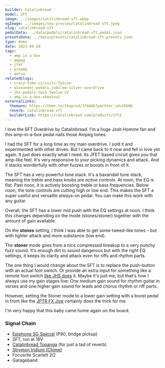 ```yaml
---
builder: Catalinbread
model: SFT
image: ../images/catalinbread-sft.webp
ogImage: ../images/seo-preview/catalinbread-sft.jpeg
slug: catalinbread-sft
pedalData: ../data/pedals/catalinbread-sft.pedal.json
presetsData: ../data/presets/catalinbread-sft.presets.json
type: demo
date: 2021-04-20
tags:
  - amp in a box
  - ampeg
  - jfet
  - preamp
  - qotsa
relatedSlugs:
  - crazy-tube-circuits-falcon
  - alexander-pedals-jubilee-silver-overdrive
  - jhs-pedals-twin-twelve-v2
  - amp-in-a-box-shootout
externalLinks:
  thomann: https://thmn.to/thoprod/374466?partner_id=15606
  reverb: catalinbread-sft
  builderLink: https://catalinbread.com/products/sft2
---
```


I love the SFT Overdrive by Catalinbread. I'm a huge Josh Homme fan and this amp-in-a-box pedal nails those Ampeg tones.

I had the SFT for a long time as my main overdrive. I sold it and experimented with other drives. But I came back to it now and fell in love yet again. It just does exactly what I need. Its JFET based circuit gives you that amp-like feel. It's very responsive to your picking dynamics and attack. And it stacks wonderfully with other fuzzes or boosts in front of it.

The SFT has a very powerful tone stack. It's a baxandall tone stack, meaning the treble and bass knobs are _active_ controls. At noon, the EQ is flat. Past noon, it is actively boosting treble or bass frequencies. Below noon, the tone controls are cutting high or low end. This makes the SFT a super useful and versatile always-on pedal. You can make this work with any guitar.

Overall, the SFT has a lower mid push with the EQ settings at noon. I think this changes depending on the mode (stones/stoner) together with the amount of gain available.

On the **stones** setting, I think I was able to get some tweed-like tones – but with tighter attack and more substance (low end).

The **stoner** mode goes from a nice compressed breakup to a very punchy fuzz sound. It's enough dirt to sound dangerous but with the right EQ settings, it keeps its clarity and attack even for riffs and rhythm parts.

The one thing I would change about the SFT is to replace the push-button with an actual foot switch. Or provide an extra input for something like a remote foot switch [like JHS does](/demos/jhs-morning-glory-v4) it. Maybe it's just me, but that's how I always use my gain stages live: One medium gain sound for rhythm guitar in verses and one higher gain sound for leads and chorus rhythm or riff parts.

However, setting the Stoner mode to a lower gain setting with a boost pedal in front like the [JPTR FX Jive](/demos/jptr-fx-jive) certainly does the trick for me.

I'm very happy that this baby came home again on the board.

### Signal Chain

- [Epiphone SG Special](https://www.thomann.de/intl/epiphone_sg_special_p_90_faded_pelham.htm?partner_id=15606) (P90, bridge pickup)
- SFT, run at 18V
- [Catalinbread Topanga](/demos/catalinbread-topanga) (for just a tad of reverb)
- [Strymon Iridium (Chime)](/demos/strymon-iridium)
- Focusrite Scarlett 2i2
- Garageband
